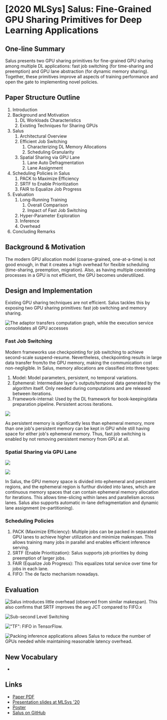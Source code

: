 # \[2020 MLSys] Salus: Fine-Grained GPU Sharing Primitives for Deep Learning Applications

## One-line Summary

Salus presents two GPU sharing primitives for fine-grained GPU sharing among multiple DL applications: fast job switching (for time-sharing and preemption) and GPU lane abstraction (for dynamic memory sharing). Together, these primitives improve all aspects of training performance and open the gate to implementing novel policies.

## Paper Structure Outline

1. Introduction
2. Background and Motivation
   1. DL Workloads Characteristics
   2. Existing Techniques for Sharing GPUs
3. Salus
   1. Architectural Overview
   2. Efficient Job Switching
      1. Characterizing DL Memory Allocations
      2. Scheduling Granularity
   3. Spatial Sharing via GPU Lane
      1. Lane Auto Defragmentation
      2. Lane Assignment
4. Scheduling Policies in Salus
   1. PACK to Maximize Efficiency
   2. SRTF to Enable Prioritization
   3. FAIR to Equalize Job Progress
5. Evaluation
   1. Long-Running Training
      1. Overall Comparison
      2. Impact of Fast Job Switching
   2. Hyper-Parameter Exploration
   3. Inference
   4. Overhead
6. Concluding Remarks

## Background & Motivation

The modern GPU allocation model (coarse-grained, one-at-a-time) is not good enough, in that it creates a high overhead for flexible scheduling (time-sharing, preemption, migration). Also, as having multiple coexisting processes in a GPU is not efficient, the GPU becomes underutilized.

## Design and Implementation

Existing GPU sharing techniques are not efficient. Salus tackles this by exposing two GPU sharing primitives: fast job switching and memory sharing.&#x20;

![The adaptor transfers computation graph, while the execution service consolidates all GPU accesses](../../../.gitbook/assets/screen-shot-2021-01-25-at-10.43.33-am.png)

### Fast Job Switching

Modern frameworks use checkpointing for job switching to achieve second-scale suspend-resume. Nevertheless, checkpointing results in large data transfer from/to the GPU memory, making the communication cost non-negligible. In Salus, memory allocations are classified into three types:

1. Model: Model parameters, persistent, no temporal variations.
2. Ephemeral: Intermediate layer's outputs/temporal data generated by the algorithm itself. Only needed during computations and are released between iterations.
3. Framework-internal: Used by the DL framework for book-keeping/data preparation pipeline. Persistent across iterations.

![](../../../.gitbook/assets/screen-shot-2021-01-25-at-10.49.33-am.png)

As persistent memory is significantly less than ephemeral memory, more than one job's persistent memory can be kept in GPU while still having space for either job's ephemeral memory. Thus, fast job switching is enabled by not removing persistent memory from GPU at all.

### Spatial Sharing via GPU Lane

![](../../../.gitbook/assets/screen-shot-2021-01-25-at-2.32.43-pm.png)

![](../../../.gitbook/assets/screen-shot-2021-01-25-at-2.32.15-pm.png)

In Salus, the GPU memory space is divided into ephemeral and persistent regions, and the ephemeral region is furthur divided into lanes, which are continuous memory spaces that can contain ephemeral memory allocation for iterations. This allows time-slicing within lanes and parallelism across lanes. Salus also supports automatic in-lane defragmentation and dynamic lane assignment (re-partitioning).

### Scheduling Policies

1. PACK (Maximize Efficiency): Multiple jobs can be packed in separated GPU lanes to achieve higher utilization and minimize makespan. This allows training many jobs in parallel and enables efficient inference serving.
2. SRTF (Enable Prioritization): Salus supports job priorities by doing preemption of larger jobs.
3. FAIR (Equalize Job Progress): This equalizes total service over time for jobs in each lane.
4. FIFO: The de facto mechanism nowadays.

## Evaluation

![Salus introduces little overhead (observed from similar makespan). This also confirms that SRTF improves the avg JCT compared to FIFO.x](../../../.gitbook/assets/screen-shot-2021-01-25-at-2.53.09-pm.png)

![Sub-second Level Switching](../../../.gitbook/assets/screen-shot-2021-01-25-at-2.50.45-pm.png)

!["TF": FIFO in TensorFlow.](../../../.gitbook/assets/screen-shot-2021-01-25-at-2.56.50-pm.png)

![Packing inference applications allows Salus to reduce the number of GPUs needed while maintaining reasonable latency overhead.](../../../.gitbook/assets/screen-shot-2021-01-25-at-2.57.47-pm.png)

## New Vocabulary

*

## Links

* [Paper PDF](https://www.mosharaf.com/wp-content/uploads/salus-mlsys20.pdf)
* [Presentation slides at MLSys '20](https://mlsys.org/media/Slides/mlsys/2020/balla\(03-10-30\)-03-10-30-1426-fine-grained\_gp.pdf)
* [Poster](https://unlimitedcodeworks.xyz/assets/pub/yu20mlsys/yu20mlsys-poster.pdf)
* [Salus on GitHub](https://github.com/SymbioticLab/Salus)
